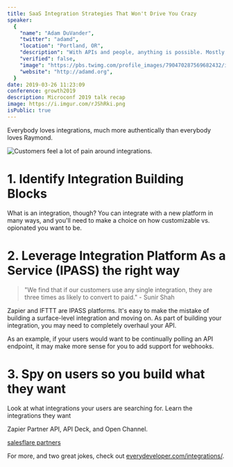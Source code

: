 ```yaml
---
title: SaaS Integration Strategies That Won't Drive You Crazy
speaker:
  {
    "name": "Adam DuVander",
    "twitter": "adamd",
    "location": "Portland, OR",
    "description": "With APIs and people, anything is possible. Mostly it's the people.  I help dev-focused companies educate and inspire. Previously @zapier, @sendgrid",
    "verified": false,
    "image": "https://pbs.twimg.com/profile_images/790470287569682432/i7uMR7dT.jpg",
    "website": "http://adamd.org",
  }
date: 2019-03-26 11:23:09
conference: growth2019
description: Microconf 2019 talk recap
image: https://i.imgur.com/rJShRki.png
isPublic: true
---
```


Everybody loves integrations, much more authentically than everybody loves Raymond.

![Customers feel a lot of pain around integrations.](https://i.imgur.com/fwkEzzV.png)

# 1. Identify Integration Building Blocks

What is an integration, though? You can integrate with a new platform in many ways, and you'll need to make a choice on how customizable vs. opionated you want to be.

# 2. Leverage Integration Platform As a Service (IPASS) the right way

> "We find that if our customers use any single integration, they are three times as likely to convert to paid." - Sunir Shah

Zapier and IFTTT are IPASS platforms. It's easy to make the mistake of building a surface-level integration and moving on. As part of building your integration, you may need to completely overhaul your API.

As an example, if your users would want to be continually polling an API endpoint, it may make more sense for you to add support for webhooks.

# 3. Spy on users so you build what they want

Look at what integrations your users are searching for. Learn the integrations they want

Zapier Partner API, API Deck, and Open Channel.

[salesflare partners](https://integrations.salesflare.com/)

For more, and two great jokes, check out [everydeveloper.com/integrations/](https://everydeveloper.com/integrations/).

